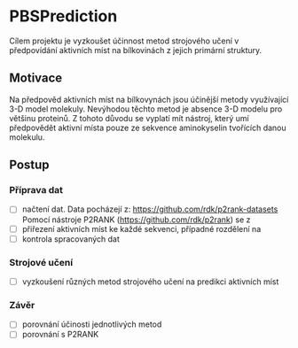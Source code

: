 # PBSPrediction
Cílem projektu je vyzkoušet účinnost metod strojového učení v předpovídání aktivních míst 
na bílkovinách z jejich primární struktury. 

## Motivace

Na předpověd aktivních míst na bílkovynách jsou účinější metody využívající 3-D model molekuly.
Nevýhodou těchto metod je absence 3-D modelu pro většinu proteinů. Z tohoto důvodu se vyplatí mít 
nástroj, který umí předpovědět aktivní místa pouze ze sekvence aminokyselin tvořících danou molekulu.



## Postup 
### Příprava dat 

   - [ ] načtení dat.
   Data pocházejí z: <https://github.com/rdk/p2rank-datasets>
   Pomocí nástroje P2RANK (<https://github.com/rdk/p2rank>) se z  
   - [ ] přiřezení aktivních míst ke každé sekvenci, případné rozdělení na  
   - [ ] kontrola spracovaných dat
### Strojové učení

   - [ ] vyzkoušení různých metod strojového učení na predikci aktivních míst
### Závěr 

   - [ ] porovnání účinosti jednotlivých metod
   - [ ] porovnání s P2RANK
